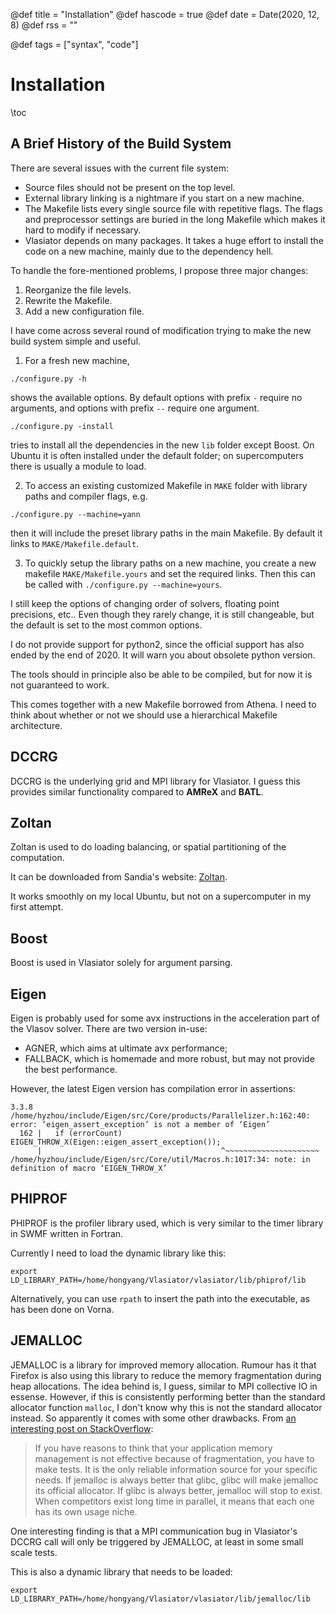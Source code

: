 @def title = "Installation"
@def hascode = true
@def date = Date(2020, 12, 8)
@def rss = ""

@def tags = ["syntax", "code"]

# Installation

\toc

## A Brief History of the Build System

There are several issues with the current file system:
* Source files should not be present on the top level.
* External library linking is a nightmare if you start on a new machine.
* The Makefile lists every single source file with repetitive flags. The flags and preprocessor settings are buried in the long Makefile which makes it hard to modify if necessary.
* Vlasiator depends on many packages. It takes a huge effort to install the code on a new machine, mainly due to the dependency hell.

To handle the fore-mentioned problems, I propose three major changes:
1. Reorganize the file levels.
2. Rewrite the Makefile.
3. Add a new configuration file.

I have come across several round of modification trying to make the new build system simple and useful.

1. For a fresh new machine,
```shell
./configure.py -h
```
shows the available options.
By default options with prefix `-` require no arguments, and options with prefix `--` require one argument.

```shell
./configure.py -install
```
tries to install all the dependencies in the new `lib` folder except Boost.
On Ubuntu it is often installed under the default folder; on supercomputers there is usually a module to load.

2. To access an existing customized Makefile in `MAKE` folder with library paths and compiler flags, e.g.
```shell
./configure.py --machine=yann
```
then it will include the preset library paths in the main Makefile.
By default it links to `MAKE/Makefile.default`.

3. To quickly setup the library paths on a new machine, you create a new makefile `MAKE/Makefile.yours` and set the required links.
Then this can be called with `./configure.py --machine=yours`.

I still keep the options of changing order of solvers, floating point precisions, etc.. Even though they rarely change, it is still changeable, but the default is set to the most common options.

I do not provide support for python2, since the official support has also ended by the end of 2020.
It will warn you about obsolete python version.

The tools should in principle also be able to be compiled, but for now it is not guaranteed to work.

This comes together with a new Makefile borrowed from Athena. I need to think about whether or not we should use a hierarchical Makefile architecture.

## DCCRG

DCCRG is the underlying grid and MPI library for Vlasiator. I guess this provides similar functionality compared to **AMReX** and **BATL**.

## Zoltan

Zoltan is used to do loading balancing, or spatial partitioning of the computation.

It can be downloaded from Sandia's website: [Zoltan](http://cs.sandia.gov/Zoltan/Zoltan_Distributions/zoltan_distrib_v3.83.tar.gz).

It works smoothly on my local Ubuntu, but not on a supercomputer in my first attempt.

## Boost

Boost is used in Vlasiator solely for argument parsing.

## Eigen

Eigen is probably used for some avx instructions in the acceleration part of the Vlasov solver.
There are two version in-use:
* AGNER, which aims at ultimate avx performance;
* FALLBACK, which is homemade and more robust, but may not provide the best performance.

However, the latest Eigen version has compilation error in assertions:
```shell
3.3.8
/home/hyzhou/include/Eigen/src/Core/products/Parallelizer.h:162:40: error: ‘eigen_assert_exception’ is not a member of ‘Eigen’
  162 |   if (errorCount) EIGEN_THROW_X(Eigen::eigen_assert_exception());
      |                                        ^~~~~~~~~~~~~~~~~~~~~~
/home/hyzhou/include/Eigen/src/Core/util/Macros.h:1017:34: note: in definition of macro ‘EIGEN_THROW_X’
```

## PHIPROF

PHIPROF is the profiler library used, which is very similar to the timer library in SWMF written in Fortran.

Currently I need to load the dynamic library like this:
```
export LD_LIBRARY_PATH=/home/hongyang/Vlasiator/vlasiator/lib/phiprof/lib
```

Alternatively, you can use `rpath` to insert the path into the executable, as has been done on Vorna.

## JEMALLOC

JEMALLOC is a library for improved memory allocation.
Rumour has it that Firefox is also using this library to reduce the memory fragmentation during heap allocations.
The idea behind is, I guess, similar to MPI collective IO in essense.
However, if this is consistently performing better than the standard allocator function `malloc`, I don't know why this is not the standard allocator instead.
So apparently it comes with some other drawbacks.
From [an interesting post on StackOverflow](https://stackoverflow.com/questions/13027475/cpu-and-memory-usage-of-jemalloc-as-compared-to-glibc-malloc):
> If you have reasons to think that your application memory management is not effective because of fragmentation, you have to make tests. It is the only reliable information source for your specific needs. If jemalloc is always better that glibc, glibc will make jemalloc its official allocator. If glibc is always better, jemalloc will stop to exist. When competitors exist long time in parallel, it means that each one has its own usage niche.

One interesting finding is that a MPI communication bug in Vlasiator's DCCRG call will only be triggered by JEMALLOC, at least in some small scale tests.

This is also a dynamic library that needs to be loaded:
```
export LD_LIBRARY_PATH=/home/hongyang/Vlasiator/vlasiator/lib/jemalloc/lib
```
